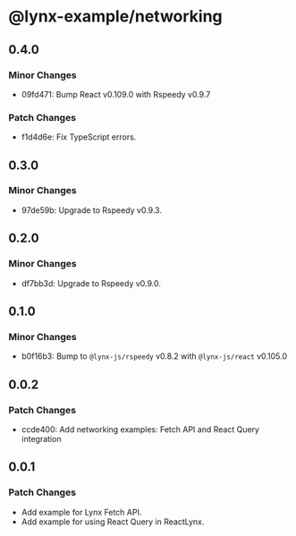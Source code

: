 # @lynx-example/networking

## 0.4.0

### Minor Changes

- 09fd471: Bump React v0.109.0 with Rspeedy v0.9.7

### Patch Changes

- f1d4d6e: Fix TypeScript errors.

## 0.3.0

### Minor Changes

- 97de59b: Upgrade to Rspeedy v0.9.3.

## 0.2.0

### Minor Changes

- df7bb3d: Upgrade to Rspeedy v0.9.0.

## 0.1.0

### Minor Changes

- b0f16b3: Bump to `@lynx-js/rspeedy` v0.8.2 with `@lynx-js/react` v0.105.0

## 0.0.2

### Patch Changes

- ccde400: Add networking examples: Fetch API and React Query integration

## 0.0.1

### Patch Changes

- Add example for Lynx Fetch API.
- Add example for using React Query in ReactLynx.
